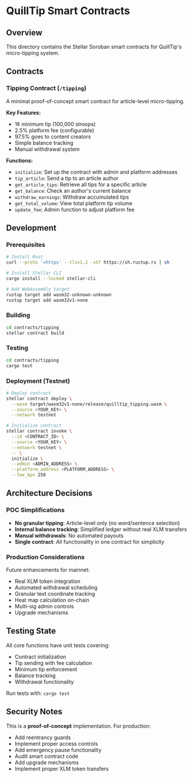 # QuillTip Smart Contracts

## Overview

This directory contains the Stellar Soroban smart contracts for QuillTip's micro-tipping system.

## Contracts

### Tipping Contract (`/tipping`)

A minimal proof-of-concept smart contract for article-level micro-tipping.

**Key Features:**

- 1¢ minimum tip (100,000 stroops)
- 2.5% platform fee (configurable)
- 97.5% goes to content creators
- Simple balance tracking
- Manual withdrawal system

**Functions:**

- `initialize`: Set up the contract with admin and platform addresses
- `tip_article`: Send a tip to an article author
- `get_article_tips`: Retrieve all tips for a specific article
- `get_balance`: Check an author's current balance
- `withdraw_earnings`: Withdraw accumulated tips
- `get_total_volume`: View total platform tip volume
- `update_fee`: Admin function to adjust platform fee

## Development

### Prerequisites

```bash
# Install Rust
curl --proto '=https' --tlsv1.2 -sSf https://sh.rustup.rs | sh

# Install Stellar CLI
cargo install --locked stellar-cli

# Add WebAssembly target
rustup target add wasm32-unknown-unknown
rustup target add wasm32v1-none
```

### Building

```bash
cd contracts/tipping
stellar contract build
```

### Testing

```bash
cd contracts/tipping
cargo test
```

### Deployment (Testnet)

```bash
# Deploy contract
stellar contract deploy \
  --wasm target/wasm32v1-none/release/quilltip_tipping.wasm \
  --source <YOUR_KEY> \
  --network testnet

# Initialize contract
stellar contract invoke \
  --id <CONTRACT_ID> \
  --source <YOUR_KEY> \
  --network testnet \
  -- \
  initialize \
  --admin <ADMIN_ADDRESS> \
  --platform_address <PLATFORM_ADDRESS> \
  --fee_bps 250
```

## Architecture Decisions

### POC Simplifications

- **No granular tipping**: Article-level only (no word/sentence selection)
- **Internal balance tracking**: Simplified ledger without real XLM transfers
- **Manual withdrawals**: No automated payouts
- **Single contract**: All functionality in one contract for simplicity

### Production Considerations

Future enhancements for mainnet:

- Real XLM token integration
- Automated withdrawal scheduling
- Granular text coordinate tracking
- Heat map calculation on-chain
- Multi-sig admin controls
- Upgrade mechanisms

## Testing State

All core functions have unit tests covering:

- Contract initialization
- Tip sending with fee calculation
- Minimum tip enforcement
- Balance tracking
- Withdrawal functionality

Run tests with: `cargo test`

## Security Notes

This is a **proof-of-concept** implementation. For production:

- Add reentrancy guards
- Implement proper access controls
- Add emergency pause functionality
- Audit smart contract code
- Add upgrade mechanisms
- Implement proper XLM token transfers
